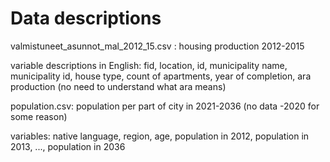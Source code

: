 # Data descriptions

valmistuneet_asunnot_mal_2012_15.csv : housing production 2012-2015

variable descriptions in English: fid, location, id, municipality name, municipality id, house type, count of apartments, year of completion, ara production (no need to understand what ara means)

population.csv: population per part of city in 2021-2036 (no data -2020 for some reason)

variables: native language, region, age, population in 2012, population in 2013, ..., population in 2036
